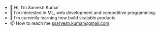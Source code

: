 - 👋 Hi, I’m Sarvesh Kumar 
- 👀 I’m interested in ML, web development and competitive programming.
- 🌱 I’m currently learning how build scalable products.
- 📫 How to reach me ssarvesh.kumar@gmail.com


